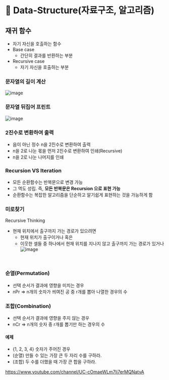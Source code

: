 # 📎 Data-Structure(자료구조, 알고리즘)

## 재귀 함수
  - 자기 자신을 호출하는 함수
  - Base case
    - 간단히 결과를 반환하는 부분
  - Recursive case
    - 자기 자신을 호출하는 부분

### 문자열의 길이 계산
![image](https://user-images.githubusercontent.com/50076031/123888109-bd088380-d98d-11eb-8345-ce1b7461b0f6.png)

### 문자열 뒤집어 프린트
![image](https://user-images.githubusercontent.com/50076031/123888502-97c84500-d98e-11eb-8a5a-cc38790500f6.png)

### 2진수로 변환하여 출력
  - 음이 아닌 정수 n을 2진수로 변환하여 출력
  - n을 2로 나눈 몫을 먼저 2진수로 변환하여 인쇄(Recursive)
  - n을 2로 나눈 나머지를 인쇄

### Recursion VS Iteration
  - 모든 순환함수는 반복문으로 변경 가능
  - 그 역도 성립. 즉, **모든 반복문은 Recursion 으로 표현 가능**
  - 순환함수는 복잡한 알고리즘을 단순하고 알기쉽게 표현하는 것을 가능하게 함


### 미로찾기
Recursive Thinking
  - 현재 위치에서 출구까지 가는 경로가 있으려면
    - 현재 위치가 출구이거나 혹은
    - 이웃한 셀들 중 하나에서 현재 위치를 지나지 않고 출구까지 가는 경로가 있거나
![image](https://user-images.githubusercontent.com/50076031/123961104-f9b69800-d9ea-11eb-90cf-b53413901564.png)
      
<br>

### 순열(Permutation)
  - 선택 순서가 결과에 영향을 미치는 경우
  - nPr => n개의 숫자가 씌여진 공 중 r개를 뽑아 나열한 경우의 수

### 조합(Combination)
  - 선택 순서가 결과에 영향을 주지 않는 경우
  - nCr => n개의 숫자 중 r개를 뽑기만 하는 경우의 수

#### 예제
  - {1, 2, 3, 4} 숫자가 주어진 경우 
  - (순열) 만들 수 있는 가장 큰 두 자리 수를 구하라.
  - (조합) 두 수를 더했을 때 가장 큰 합을 구하라.



https://www.youtube.com/channel/UC-cOmaeWLm7Ii7erMQNatvA